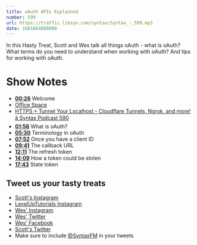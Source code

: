 ```yaml
---
title: oAuth APIs Explained
number: 599
url: https://traffic.libsyn.com/syntax/Syntax_-_599.mp3
date: 1681084800000
---
```



In this Hasty Treat, Scott and Wes talk all things oAuth - what is oAuth? What terms do you need to understand when working with oAuth? And tips for working with oAuth.

# Show Notes

* [**00:26**](#t=00:26) Welcome
* [Office Space](https://en.wikipedia.org/wiki/Office_Space)
* [HTTPS + Tunnel Your Localhost - Cloudflare Tunnels, Ngrok, and more! â Syntax Podcast 590](https://syntax.fm/show/590/https-tunnel-your-localhost-cloudflare-tunnels-ngrok-and-more)
* [**01:56**](#t=01:56) What is oAuth?
* [**05:30**](#t=05:30) Terminology in oAuth
* [**07:52**](#t=07:52) Once you have a client ID
* [**09:41**](#t=09:41) The callback URL
* [**12:11**](#t=12:11) The refresh token
* [**14:09**](#t=14:09) How a token could be stolen
* [**17:43**](#t=17:43) State token

## Tweet us your tasty treats

* [Scott's Instagram](https://www.instagram.com/stolinski/)
* [LevelUpTutorials Instagram](https://www.instagram.com/LevelUpTutorials/)
* [Wes' Instagram](https://www.instagram.com/wesbos/)
* [Wes' Twitter](https://twitter.com/wesbos)
* [Wes' Facebook](https://www.facebook.com/wesbos.developer)
* [Scott's Twitter](https://twitter.com/stolinski)
* Make sure to include [@SyntaxFM](https://twitter.com/SyntaxFM) in your tweets

